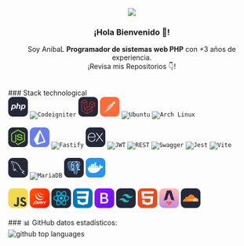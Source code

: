 <p align="center" width="300">
   <img align="center"  height="120" src="https://github-production-user-asset-6210df.s3.amazonaws.com/2625404/271164519-ed04fe4e-9689-4c18-83e1-4651753e7895.png" />
   <h3 align="center">¡Hola Bienvenido 👋!</h3>
</p>

<p align="center">Soy AnibaL <strong>Programador de sistemas web PHP</strong> con +3 años de experiencia.<br />¡Revisa mis Repositorios 👇!</p>
<br />
### Stack technological
<div>
	<code><img width="40" src="https://github.com/tandpfun/skill-icons/raw/main/icons/PHP-Dark.svg" alt="PHP" title="PHP"/></code>
   <code><img width="40" src="https://www.svgrepo.com/show/353579/codeigniter.svg" alt="Codeigniter" title="Codeigniter"/></code>
	<code><img width="40" src="https://github.com/tandpfun/skill-icons/raw/main/icons/Laravel-Dark.svg" alt="Laravel" title="Laravel"/></code>
   <code><img width="40" src="https://github.com/tandpfun/skill-icons/raw/main/icons/Postman.svg" alt="Postman" title="Postman"/></code>
   <code><img width="40" src="https://user-images.githubusercontent.com/25181517/186884153-99edc188-e4aa-4c84-91b0-e2df260ebc33.png" alt="Ubuntu" title="Ubuntu"/></code>
   <code><img width="40" src="https://user-images.githubusercontent.com/25181517/186884156-e63da389-f3e1-4dca-a6c1-d76e886ba22a.png" alt="Arch Linux" title="Arch Linux"/></code>
   
</div>
<br />
<div>
	<code><img width="40" src="https://github.com/tandpfun/skill-icons/raw/main/icons/NodeJS-Dark.svg" alt="Node.js" title="Node.js"/></code>
   <code><img width="40" src="https://github.com/tandpfun/skill-icons/raw/main/icons/Prisma.svg" alt="Prisma" title="Prisma"/></code>
	<code><img width="40" src="https://user-images.githubusercontent.com/46967826/235814699-7bf7e5ce-19d1-469b-9efe-fe89412349d8.png" alt="Fastify" title="Fastify"/></code>
	<code><img width="40" src="https://github.com/tandpfun/skill-icons/raw/main/icons/ExpressJS-Dark.svg" alt="Express" title="Express"/></code>
   <code><img width="40" src="https://portafolio.anibalcayetano.com/imagenes/portafolio/jwt.svg" alt="JWT" title="JWT"/></code>
	<code><img width="40" src="https://user-images.githubusercontent.com/25181517/192107858-fe19f043-c502-4009-8c47-476fc89718ad.png" alt="REST" title="REST"/></code>
	<code><img width="40" src="https://user-images.githubusercontent.com/25181517/186711335-a3729606-5a78-4496-9a36-06efcc74f800.png" alt="Swagger" title="Swagger"/></code>
	<code><img width="40" src="https://user-images.githubusercontent.com/25181517/187955005-f4ca6f1a-e727-497b-b81b-93fb9726268e.png" alt="Jest" title="Jest"/></code>
	<code><img width="40" src="https://github.com/marwin1991/profile-technology-icons/assets/62091613/b40892ef-efb8-4b0e-a6b5-d1cfc2f3fc35" alt="Vite" title="Vite"/></code>
</div>
<br />
<div>   
	<code><img width="40" src="https://github.com/tandpfun/skill-icons/raw/main/icons/MySQL-Dark.svg" alt="MySQL" title="MySQL"/></code>
	<code><img width="40" src="https://github.com/marwin1991/profile-technology-icons/assets/136815194/3c698a4f-84e4-4849-a900-476b14311634" alt="MariaDB" title="MariaDB"/></code>
   <code><img width="40" src="https://github.com/tandpfun/skill-icons/raw/main/icons/PostgreSQL-Dark.svg" alt="PostgreSQL" title="PostgreSQL"/></code>
	<code><img width="40" src="https://github.com/tandpfun/skill-icons/raw/main/icons/Docker.svg" alt="Docker" title="Docker"/></code>
</div>
<br />
<div>
   <code><img width="40" src="https://github.com/tandpfun/skill-icons/blob/main/icons/JavaScript.svg" alt="JS" title="JS"/></code>
   <code><img width="40" src="https://github.com/tandpfun/skill-icons/raw/main/icons/JQuery.svg" alt="JQuery" title="JQuery"/></code>
   <code><img width="40" src="https://github.com/tandpfun/skill-icons/raw/main/icons/React-Dark.svg" alt="ReactJS" title="ReactJS"/></code>
   <code><img width="40" src="https://github.com/tandpfun/skill-icons/raw/main/icons/CSS.svg" alt="CSS" title="CSS"/></code>
	<code><img width="40" src="https://github.com/tandpfun/skill-icons/raw/main/icons/Bootstrap.svg" alt="Boostrap" title="Boostrap"/></code>
   <code><img width="40" src="https://github.com/tandpfun/skill-icons/raw/main/icons/TailwindCSS-Dark.svg" alt="Tailwind" title="Tailwind"/></code>
	<code><img width="40" src="https://github.com/tandpfun/skill-icons/raw/main/icons/HTML.svg" alt="HTML" title="HTML"/></code>   
	<code><img width="40" src="https://github.com/tandpfun/skill-icons/raw/main/icons/Astro.svg" alt="Astro" title="Astro"/></code>
   <code><img width="40" src="https://github.com/tandpfun/skill-icons/raw/main/icons/Cloudflare-Dark.svg" alt="CloudFlare" title="CloudFlare"/></code>
</div>
<br />
### 📊 GitHub datos estadísticos:
<br />
<img  width=450 src="https://github-readme-stats.vercel.app/api/top-langs/?username=loxi1&amp;theme=default&amp;show_icons=true&amp;hide_border=false&amp;layout=compact" alt="github top languages">

<!--!

**loxi1/loxi1** is a ✨ _special_ ✨ repository because its `README.md` (this file) appears on your GitHub profile.

Here are some ideas to get you started:

- 🔭 I’m currently working on ...
- 🌱 I’m currently learning ...
- 👯 I’m looking to collaborate on ...
- 🤔 I’m looking for help with ...
- 💬 Ask me about ...
- 📫 How to reach me: ...
- 😄 Pronouns: ...
- ⚡ Fun fact: ...
- 
-->
